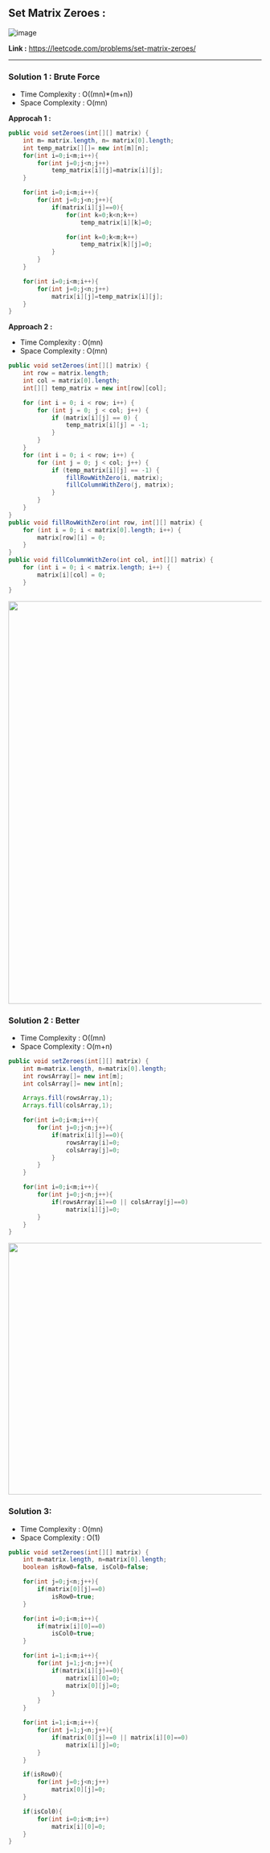 ## Set Matrix Zeroes : 

![image](https://user-images.githubusercontent.com/23376002/213911296-a9b62567-11a0-4d6c-bc75-2080a2487285.png)


**Link :** https://leetcode.com/problems/set-matrix-zeroes/

-----------------------------------------------------------------------------------------------------------------------------------------------------


### Solution 1 : Brute Force

- Time Complexity : O((mn)*(m+n))
- Space Complexity : O(mn)

**Approcah 1 :**


```java
public void setZeroes(int[][] matrix) {
    int m= matrix.length, n= matrix[0].length;
    int temp_matrix[][]= new int[m][n];
    for(int i=0;i<m;i++){
        for(int j=0;j<n;j++)
            temp_matrix[i][j]=matrix[i][j];
    }

    for(int i=0;i<m;i++){
        for(int j=0;j<n;j++){
            if(matrix[i][j]==0){
                for(int k=0;k<n;k++)
                    temp_matrix[i][k]=0;

                for(int k=0;k<m;k++)
                    temp_matrix[k][j]=0;
            }
        }
    }

    for(int i=0;i<m;i++){
        for(int j=0;j<n;j++)
            matrix[i][j]=temp_matrix[i][j];
    }
}

```


**Approach 2 :**

- Time Complexity : O(mn)
- Space Complexity : O(mn)


```java
public void setZeroes(int[][] matrix) {
    int row = matrix.length;
    int col = matrix[0].length;
    int[][] temp_matrix = new int[row][col];

    for (int i = 0; i < row; i++) {
        for (int j = 0; j < col; j++) {
            if (matrix[i][j] == 0) {
                temp_matrix[i][j] = -1;
            }
        }
    }
    for (int i = 0; i < row; i++) {
        for (int j = 0; j < col; j++) {
            if (temp_matrix[i][j] == -1) {
                fillRowWithZero(i, matrix);
                fillColumnWithZero(j, matrix);
            }
        }
    }
}
public void fillRowWithZero(int row, int[][] matrix) {
    for (int i = 0; i < matrix[0].length; i++) {
        matrix[row][i] = 0;
    }
}
public void fillColumnWithZero(int col, int[][] matrix) {
    for (int i = 0; i < matrix.length; i++) {
        matrix[i][col] = 0;
    }
}

```
<img src="https://user-images.githubusercontent.com/23376002/215267973-8f1b90e9-c2c2-463d-807d-654f84cfef3c.png" width="600" height="800">



### Solution 2 : Better

- Time Complexity : O((mn)
- Space Complexity : O(m+n)


```java
public void setZeroes(int[][] matrix) {
    int m=matrix.length, n=matrix[0].length;
    int rowsArray[]= new int[m];
    int colsArray[]= new int[n];

    Arrays.fill(rowsArray,1);
    Arrays.fill(colsArray,1);

    for(int i=0;i<m;i++){
        for(int j=0;j<n;j++){
            if(matrix[i][j]==0){
                rowsArray[i]=0;
                colsArray[j]=0;
            }
        }
    }

    for(int i=0;i<m;i++){
        for(int j=0;j<n;j++){
            if(rowsArray[i]==0 || colsArray[j]==0)
                matrix[i][j]=0;
        }
    }
}

```

<img src="https://user-images.githubusercontent.com/23376002/215273092-63b3d6ac-d328-431e-8e4b-2b57920808d9.png" width="600" height="500">


### Solution 3: 

- Time Complexity : O(mn)
- Space Complexity : O(1)


```java
public void setZeroes(int[][] matrix) {
    int m=matrix.length, n=matrix[0].length;
    boolean isRow0=false, isCol0=false;

    for(int j=0;j<n;j++){
        if(matrix[0][j]==0)
            isRow0=true;
    }

    for(int i=0;i<m;i++){
        if(matrix[i][0]==0)
            isCol0=true;
    }

    for(int i=1;i<m;i++){
        for(int j=1;j<n;j++){
            if(matrix[i][j]==0){
                matrix[i][0]=0;
                matrix[0][j]=0;
            }
        }
    }

    for(int i=1;i<m;i++){
        for(int j=1;j<n;j++){
            if(matrix[0][j]==0 || matrix[i][0]==0)
                matrix[i][j]=0;
        }
    }

    if(isRow0){
        for(int j=0;j<n;j++)
            matrix[0][j]=0;
    }

    if(isCol0){
        for(int i=0;i<m;i++)
            matrix[i][0]=0;
    }
}

```








